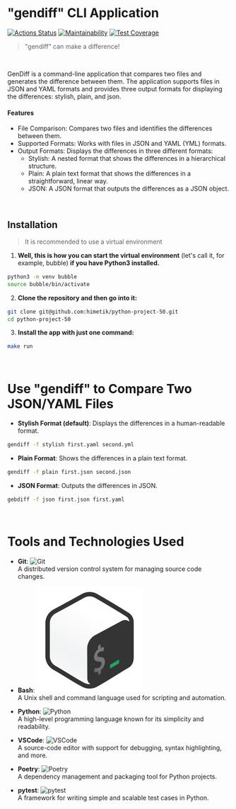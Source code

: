 # "gendiff" CLI Application

[![Actions Status](https://github.com/himetik/python-project-50/actions/workflows/hexlet-check.yml/badge.svg)](https://github.com/himetik/python-project-50/actions)
[![Maintainability](https://api.codeclimate.com/v1/badges/408d27b88775611bdfc5/maintainability)](https://codeclimate.com/github/himetik/python-project-50/maintainability)
[![Test Coverage](https://api.codeclimate.com/v1/badges/408d27b88775611bdfc5/test_coverage)](https://codeclimate.com/github/himetik/python-project-50/test_coverage)

> "gendiff" can make a difference!

<br/>

GenDiff is a command-line application that compares two files and generates the difference between them. 
The application supports files in JSON and YAML formats and provides three output formats for displaying the differences: stylish, plain, and json.

#### Features

 - File Comparison: Compares two files and identifies the differences between them.
 - Supported Formats: Works with files in JSON and YAML (YML) formats.
 - Output Formats: Displays the differences in three different formats:
   - Stylish: A nested format that shows the differences in a hierarchical structure.
   - Plain: A plain text format that shows the differences in a straightforward, linear way.
   - JSON: A JSON format that outputs the differences as a JSON object.
 
<br/>

## Installation

> It is recommended to use a virtual environment

1. **Well, this is how you can start the virtual environment**
(let's call it, for example, bubble) **if you have Python3 installed.**

```bash
python3 -m venv bubble
source bubble/bin/activate
```

2. **Clone the repository and then go into it:**

```bash
git clone git@github.com:himetik/python-project-50.git
cd python-project-50
```

3. **Install the app with just one command:**

```bash
make run
```

<br/>

# Use "gendiff" to Compare Two JSON/YAML Files

- **Stylish Format (default)**: 
  Displays the differences in a human-readable format.

```bash
gendiff -f stylish first.yaml second.yml
```

- **Plain Format**: 
  Shows the differences in a plain text format.

```bash
gendiff -f plain first.json second.json
```

- **JSON Format**: 
  Outputs the differences in JSON.

```bash
gebdiff -f json first.json first.yaml
```

<br/>

# Tools and Technologies Used

- **Git**: ![Git]()  
  A distributed version control system for managing source code changes.

- **Bash**: ![Bash](images/bash.png)  
  A Unix shell and command language used for scripting and automation.

- **Python**: ![Python]()  
  A high-level programming language known for its simplicity and readability.

- **VSCode**: ![VSCode]()  
  A source-code editor with support for debugging, syntax highlighting, and more.

- **Poetry**: ![Poetry]()  
  A dependency management and packaging tool for Python projects.

- **pytest**: ![pytest]()  
  A framework for writing simple and scalable test cases in Python.
